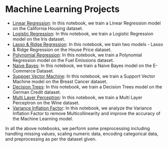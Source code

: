 # Machine Learning Projects

- [Linear Regression](): In this notebook, we train a Linear Regression model on the California Housing dataset.
- [Logistic Regression](): In this notebook, we train a Logistic Regression model on the Iris dataset.
- [Lasso & Ridge Regression](): In this notebook, we train two models - Lasso & Ridge Regression on the House Price dataset.
- [Polynomial Regression](): In this notebook, we train a Polynomial Regression model on the Fuel Emissions dataset.
- [Naive Bayes](): In this notebook, we train a Naive Bayes model on the E-Commerce Dataset.
- [Suppoer Vector Machine](): In this notebook, we train a Support Vector Machine model on the Breast Cancer dataset.
- [Decision Trees](): In this notebook, we train a Decision Trees model on the German Credit dataset.
- [Multi Layer Perceptron](b): In this notebook, we train a Multi Layer Perceptron on the Wine dataset.
- [Variance Inflation Factor](): In this notebook, we analyze the Variance Inflation Factor to remove Multicollinearity and improve the accuracy of the Machine Learning model.

In all the above notebooks, we perform some preprocessing including handling missing values, scaling numeric data, encoding categorical data, and preprocessing as per the dataset given.
